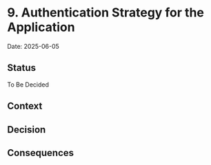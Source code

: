 # 9. Authentication Strategy for the Application

Date: 2025-06-05

## Status

To Be Decided

## Context


## Decision


## Consequences
